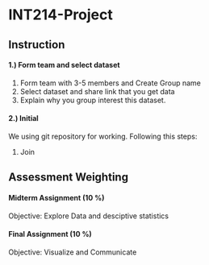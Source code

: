 # INT214-Project



## Instruction

#### 1.) Form team and select dataset
1. Form team with 3-5 members and Create Group name
2. Select dataset and share link that you get data
3. Explain why you group interest this dataset.

#### 2.) Initial
We using git repository for working. Following this steps:
1. Join

## Assessment Weighting
#### Midterm Assignment (10 %)
Objective: Explore Data and desciptive statistics

#### Final Assignment (10 %)
Objective: Visualize and Communicate

